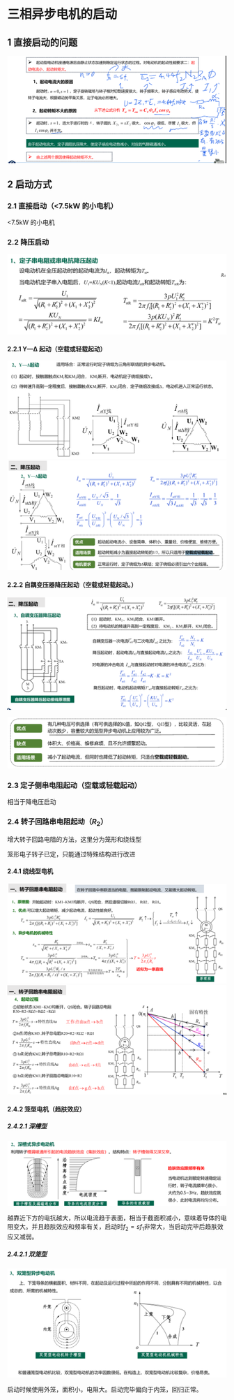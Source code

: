# 三相异步电机的启动

## 1 直接启动的问题

![alt text](image-10.png)

## 2 启动方式

### 2.1 直接启动（<7.5kW 的小电机）

<7.5kW 的小电机

### 2.2 降压启动

![alt text](image-11.png)

#### 2.2.1 Y—Δ 起动（空载或轻载起动）

![alt text](image-12.png)
![alt text](image-13.png)

#### 2.2.2 自耦变压器降压起动（空载或轻载起动。）

![alt text](image-14.png)

![alt text](image-15.png)

### 2.3 定子侧串电阻起动（空载或轻载起动）

相当于降电压启动

### 2.4 转子回路串电阻起动（$R_2$）

增大转子回路电阻的方法，这里分为笼形和绕线型

笼形电子转子已定，只能通过特殊结构进行改进

#### 2.4.1 绕线型电机

![alt text](image-18.png)
![alt text](image-19.png)

#### 2.4.2 笼型电机（趋肤效应）

##### 2.4.2.1 深槽型

![alt text](image-16.png)

越靠近下方的电抗越大，所以电流趋于表面，相当于截面积减小，意味着导体的电阻变大。并且趋肤效应和频率有关，启动时$f_2 = sf_1$非常大，当启动完毕后趋肤效应又减弱。

##### 2.4.2.1 双笼型

![alt text](image-17.png)

启动时候使用外笼，面积小，电阻大。启动完毕偏向于内笼，回归正常。
